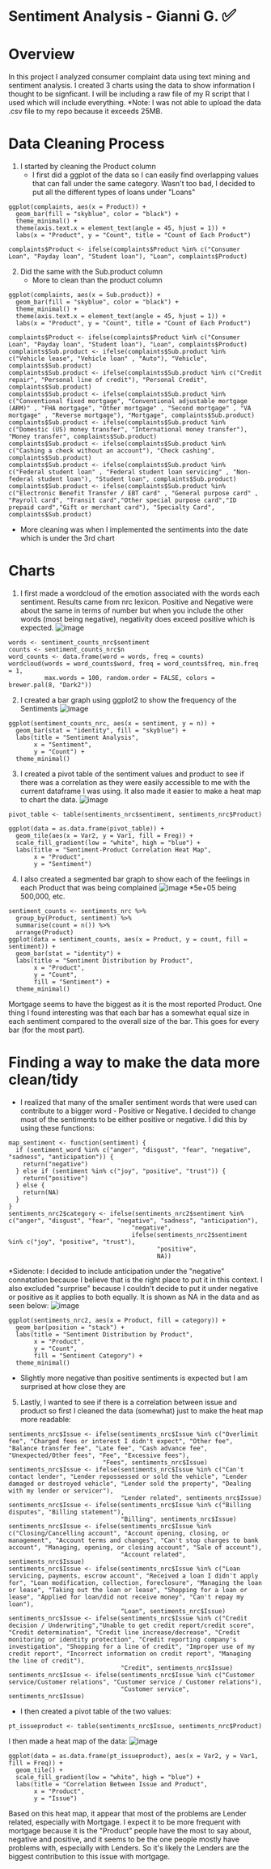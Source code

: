 # Sentiment Analysis - Gianni G. <span style="font-size:larger;">✅</span>

# Overview  <span style="font-size:15;">
In this project I analyzed consumer complaint data using text mining and sentiment analysis. I created 3 charts using the data to show information I thought to be signficant. I will be including a raw file of my R script that I used which will include everything. 
*Note: I was not able to upload the data .csv file to my repo because it exceeds 25MB.
# Data Cleaning Process
1. I started by cleaning the Product column
   - I first did a ggplot of the data so I can easily find overlapping values that can fall under the same category. Wasn't too bad, I decided to put all the different types of loans under "Loans"

```
ggplot(complaints, aes(x = Product)) +
  geom_bar(fill = "skyblue", color = "black") +
  theme_minimal() +
  theme(axis.text.x = element_text(angle = 45, hjust = 1)) +  
  labs(x = "Product", y = "Count", title = "Count of Each Product")

complaints$Product <- ifelse(complaints$Product %in% c("Consumer Loan", "Payday loan", "Student loan"), "Loan", complaints$Product)

```

2. Did the same with the Sub.product column
   - More to clean than the product column
```
ggplot(complaints, aes(x = Sub.product)) +
  geom_bar(fill = "skyblue", color = "black") +
  theme_minimal() +
  theme(axis.text.x = element_text(angle = 45, hjust = 1)) +  
  labs(x = "Product", y = "Count", title = "Count of Each Product")

complaints$Product <- ifelse(complaints$Product %in% c("Consumer Loan", "Payday loan", "Student loan"), "Loan", complaints$Product)
complaints$Sub.product <- ifelse(complaints$Sub.product %in% c("Vehicle lease", "Vehicle loan" , "Auto"), "Vehicle", complaints$Sub.product)
complaints$Sub.product <- ifelse(complaints$Sub.product %in% c("Credit repair", "Personal line of credit"), "Personal Credit", complaints$Sub.product)
complaints$Sub.product <- ifelse(complaints$Sub.product %in% c("Conventional fixed mortgage", "Conventional adjustable mortgage (ARM)" , "FHA mortgage", "Other mortgage" , "Second mortgage" , "VA mortgage" , "Reverse mortgage"), "Mortgage", complaints$Sub.product)
complaints$Sub.product <- ifelse(complaints$Sub.product %in% c("Domestic (US) money transfer", "International money transfer"), "Money transfer", complaints$Sub.product)
complaints$Sub.product <- ifelse(complaints$Sub.product %in% c("Cashing a check without an account"), "Check cashing", complaints$Sub.product)
complaints$Sub.product <- ifelse(complaints$Sub.product %in% c("Federal student loan" , "Federal student loan servicing" , "Non-federal student loan"), "Student loan", complaints$Sub.product)
complaints$Sub.product <- ifelse(complaints$Sub.product %in% c("Electronic Benefit Transfer / EBT card" , "General purpose card" , "Payroll card", "Transit card","Other special purpose card","ID prepaid card","Gift or merchant card"), "Specialty Card", complaints$Sub.product)
```

- More cleaning was when I implemented the sentiments into the date which is under the 3rd chart

# Charts

1. I first made a wordcloud of the emotion associated with the words each sentiment. Results came from nrc lexicon. Positive and Negative were about the same in terms of number but when you include the other words (most being negative), negativity does exceed positive which is expected.
![image](https://github.com/glxne/DATA332.GG/assets/159860384/665497f3-1672-409b-85db-2a0964d05691)
```
words <- sentiment_counts_nrc$sentiment
counts <- sentiment_counts_nrc$n
word_counts <- data.frame(word = words, freq = counts)
wordcloud(words = word_counts$word, freq = word_counts$freq, min.freq = 1,
          max.words = 100, random.order = FALSE, colors = brewer.pal(8, "Dark2"))
```

2. I created a bar graph using ggplot2 to show the frequency of the Sentiments
![image](https://github.com/glxne/DATA332.GG/assets/159860384/f14ca676-c86f-43b5-839c-db696f63a8a5)
```
ggplot(sentiment_counts_nrc, aes(x = sentiment, y = n)) +
  geom_bar(stat = "identity", fill = "skyblue") +
  labs(title = "Sentiment Analysis",
       x = "Sentiment",
       y = "Count") +
  theme_minimal()
```

3. I created a pivot table of the sentiment values and product to see if there was a correlation as they were easily accessible to me with the current dataframe I was using. It also made it easier to make a heat map to chart the data.
![image](https://github.com/glxne/DATA332.GG/assets/159860384/911d2a55-719c-49c0-90b4-4bb8ba1000c0)
```
pivot_table <- table(sentiments_nrc$sentiment, sentiments_nrc$Product)

ggplot(data = as.data.frame(pivot_table)) +
  geom_tile(aes(x = Var2, y = Var1, fill = Freq)) +
  scale_fill_gradient(low = "white", high = "blue") +
  labs(title = "Sentiment-Product Correlation Heat Map",
       x = "Product",
       y = "Sentiment")
```
4. I also created a segmented bar graph to show each of the feelings in each Product that was being complained
![image](https://github.com/glxne/DATA332.GG/assets/159860384/5299ce66-fc22-4b9f-8600-6b02701e6cc1)
*5e+05 being 500,000, etc.
```
sentiment_counts <- sentiments_nrc %>%
  group_by(Product, sentiment) %>%
  summarise(count = n()) %>%
  arrange(Product)
ggplot(data = sentiment_counts, aes(x = Product, y = count, fill = sentiment)) +
  geom_bar(stat = "identity") +
  labs(title = "Sentiment Distribution by Product",
       x = "Product",
       y = "Count",
       fill = "Sentiment") +
  theme_minimal()
```
Mortgage seems to have the biggest as it is the most reported Product. One thing I found interesting was that each bar has a somewhat equal size in each sentiment compared to the overall size of the bar. This goes for every bar (for the most part).

# Finding a way to make the data more clean/tidy
- I realized that many of the smaller sentiment words that were used can contribute to a bigger word - Positive or Negative. I decided to change most of the sentiments to be either positive or negative. I did this by using these functions:
```
map_sentiment <- function(sentiment) {
  if (sentiment_word %in% c("anger", "disgust", "fear", "negative", "sadness", "anticipation")) {
    return("negative")
  } else if (sentiment %in% c("joy", "positive", "trust")) {
    return("positive")
  } else {
    return(NA)
  }
}
sentiments_nrc2$category <- ifelse(sentiments_nrc2$sentiment %in% c("anger", "disgust", "fear", "negative", "sadness", "anticipation"),
                                  "negative",
                                  ifelse(sentiments_nrc2$sentiment %in% c("joy", "positive", "trust"),
                                         "positive",
                                         NA))
```
*Sidenote: I decided to include anticipation under the "negative" connatation because I believe that is the right place to put it in this context. I also excluded "surprise" because I couldn't decide to put it under negative or positive as it applies to both equally. It is shown as NA in the data and as seen below:
![image](https://github.com/glxne/DATA332.GG/assets/159860384/7cb7dd13-9c9b-4882-99e1-1e64171f7a79)
```
ggplot(sentiments_nrc2, aes(x = Product, fill = category)) +
  geom_bar(position = "stack") +
  labs(title = "Sentiment Distribution by Product",
       x = "Product",
       y = "Count",
       fill = "Sentiment Category") +
  theme_minimal()
```
- Slightly more negative than positive sentiments is expected but I am surprised at how close they are

5. Lastly, I wanted to see if there is a correlation between issue and product so first I cleaned the data (somewhat) just to make the heat map more readable:
```
sentiments_nrc$Issue <- ifelse(sentiments_nrc$Issue %in% c("Overlimit fee", "Charged fees or interest I didn't expect", "Other fee", "Balance transfer fee", "Late fee", "Cash advance fee", "Unexpected/Other fees", "Fee", "Excessive fees"),
                          "Fees", sentiments_nrc$Issue)
sentiments_nrc$Issue <- ifelse(sentiments_nrc$Issue %in% c("Can't contact lender", "Lender repossessed or sold the vehicle", "Lender damaged or destroyed vehicle", "Lender sold the property", "Dealing with my lender or servicer"),
                               "Lender related", sentiments_nrc$Issue)
sentiments_nrc$Issue <- ifelse(sentiments_nrc$Issue %in% c("Billing disputes", "Billing statement"),
                               "Billing", sentiments_nrc$Issue)
sentiments_nrc$Issue <- ifelse(sentiments_nrc$Issue %in% c("Closing/Cancelling account", "Account opening, closing, or management", "Account terms and changes", "Can't stop charges to bank account", "Managing, opening, or closing account", "Sale of account"),
                               "Account related", sentiments_nrc$Issue)
sentiments_nrc$Issue <- ifelse(sentiments_nrc$Issue %in% c("Loan servicing, payments, escrow account", "Received a loan I didn't apply for", "Loan modification, collection, foreclosure", "Managing the loan or lease", "Taking out the loan or lease", "Shopping for a loan or lease", "Applied for loan/did not receive money", "Can't repay my loan"),
                               "Loan", sentiments_nrc$Issue)
sentiments_nrc$Issue <- ifelse(sentiments_nrc$Issue %in% c("Credit decision / Underwriting","Unable to get credit report/credit score", "Credit determination", "Credit line increase/decrease", "Credit monitoring or identity protection", "Credit reporting company's investigation", "Shopping for a line of credit", "Improper use of my credit report", "Incorrect information on credit report", "Managing the line of credit"),
                               "Credit", sentiments_nrc$Issue)
sentiments_nrc$Issue <- ifelse(sentiments_nrc$Issue %in% c("Customer service/Customer relations", "Customer service / Customer relations"),
                               "Customer service", sentiments_nrc$Issue)
```
- I then created a pivot table of the two values:
```
pt_issueproduct <- table(sentiments_nrc$Issue, sentiments_nrc$Product)
```
I then made a heat map of the data:
![image](https://github.com/glxne/DATA332.GG/assets/159860384/44f81d2a-72ea-4dd8-b6c8-ba5e9b329026)
```
ggplot(data = as.data.frame(pt_issueproduct), aes(x = Var2, y = Var1, fill = Freq)) +
  geom_tile() +
  scale_fill_gradient(low = "white", high = "blue") +
  labs(title = "Correlation Between Issue and Product",
       x = "Product",
       y = "Issue")
```
Based on this heat map, it appear that most of the problems are Lender related, especially with Mortgage. I expect it to be more frequent with mortgage because it is the "Product" people have the most to say about, negative and positive, and it seems to be the one people mostly have problems with, especially with Lenders. So it's likely the Lenders are the biggest contribution to this issue with mortgage.




  


